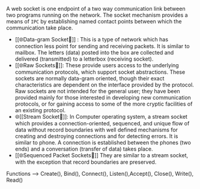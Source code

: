 A web socket is one endpoint of a two way communication link between two programs running on the network. The socket mechanism provides a means of `IPC` by establishing named contact points between which the communication take place.

- [[🌐Data-gram Socket🔌]] : This is a type of network which has connection less point for sending and receiving packets. It is similar to mailbox. The letters (data) posted into the box are collected and delivered (transmitted) to a letterbox (receiving socket).
- [[🌐Raw Sockets🔌]]: These provide users access to the underlying communication protocols, which support socket abstractions. These sockets are normally data-gram oriented, though their exact characteristics are dependent on the interface provided by the protocol. Raw sockets are not intended for the general user; they have been provided mainly for those interested in developing new communication protocols, or for gaining access to some of the more cryptic facilities of an existing protocol.
- 🌐[[Stream Socket🔌]]: In Computer operating system, a stream socket which provides a connection-oriented, sequenced, and unique flow of data without record boundaries with well defined mechanisms for creating and destroying connections and for detecting errors. It is similar to phone. A connection is established between the phones (two ends) and a conversation (transfer of data) takes place.
- [[🌐Sequenced Packet Sockets🔌]] They are similar to a stream socket, with the exception that record boundaries are preserved. 

Functions --> Create(), Bind(), Connect(),  Listen(),Accept(), Close(), Write(), Read()
